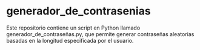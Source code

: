 # generador_de_contrasenias
Este repositorio contiene un script en Python llamado generador_de_contraseñas.py, que permite generar contraseñas aleatorias basadas en la longitud especificada por el usuario.
